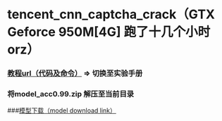# tencent_cnn_captcha_crack（GTX Geforce 950M[4G] 跑了十几个小时 orz）

### [教程url（代码及命令）](https://cloud.tencent.com/developer/labs/lab/10368) => 切换至实验手册
### 将model_acc0.99.zip 解压至当前目录

###[模型下载（model download link）](https://wufl-top-1256174949.cos.ap-chengdu.myqcloud.com/model_acc0.99.zip)
